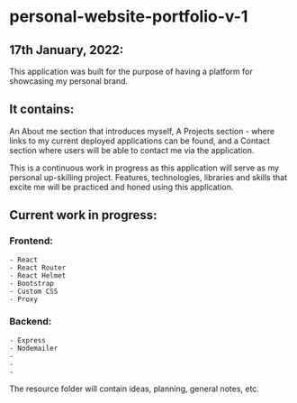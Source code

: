 # personal-website-portfolio-v-1

## 17th January, 2022:

This application was built for the purpose of having a platform for showcasing my personal brand. 

## It contains:

An About me section that introduces myself, 
A Projects section - where links to my current deployed applications can be found, 
and a Contact section where users will be able to contact me via the application.

This is a continuous work in progress as this application will serve as my personal up-skilling project.
Features, technologies, libraries and skills that excite me will be practiced and honed using this application.

## Current work in progress:

### Frontend:
    - React
    - React Router
    - React Helmet
    - Bootstrap
    - Custom CSS
    - Proxy 
  
### Backend: 
    - Express 
    - Nodemailer
    -
    -
    -

The resource folder will contain ideas, planning, general notes, etc.




